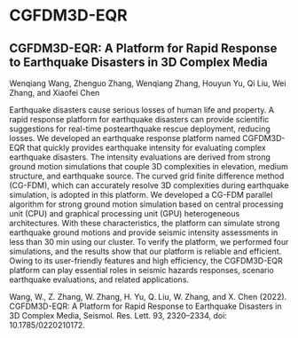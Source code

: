 # CGFDM3D-EQR
## CGFDM3D-EQR: A Platform for Rapid Response to Earthquake Disasters in 3D Complex Media

Wenqiang Wang, Zhenguo Zhang, Wenqiang Zhang, Houyun Yu, Qi Liu, Wei Zhang, and Xiaofei Chen

Earthquake disasters cause serious losses of human life and property. A rapid response platform for earthquake disasters can provide scientific suggestions for real-time postearthquake rescue deployment, reducing losses. We developed an earthquake response platform named CGFDM3D-EQR that quickly provides earthquake intensity for evaluating complex earthquake disasters. The intensity evaluations are derived from strong ground motion simulations that couple 3D complexities in elevation, medium structure, and earthquake source. The curved grid finite difference method (CG-FDM), which can accurately resolve 3D complexities during earthquake simulation, is adopted in this platform. We developed a CG-FDM parallel algorithm for strong ground motion simulation based on central processing unit (CPU) and graphical processing unit (GPU) heterogeneous architectures. With these characteristics, the platform can simulate strong earthquake ground motions and provide seismic intensity assessments in less than 30 min using our cluster. To verify the platform, we performed four simulations, and the results show that our platform is reliable and efficient. Owing to its user-friendly features and high efficiency, the CGFDM3D-EQR platform can play essential roles in seismic hazards responses, scenario earthquake evaluations, and related applications.

Wang, W., Z. Zhang, W. Zhang, H. Yu, Q. Liu, W. Zhang, and X. Chen (2022). CGFDM3D-EQR: A Platform for Rapid Response to Earthquake Disasters in 3D Complex Media, Seismol. Res. Lett. 93, 2320–2334, doi: 10.1785/0220210172.
